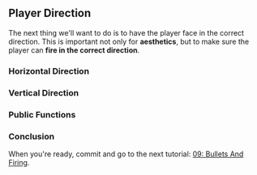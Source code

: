 ## Player Direction

The next thing we'll want to do is to have the player face in the correct direction. This is important not only for **aesthetics**, but to make sure the player can **fire in the correct direction**.

### Horizontal Direction

### Vertical Direction

### Public Functions

### Conclusion

When you're ready, commit and go to the next tutorial: [09: Bullets And Firing](./09-BulletsAndFiring).